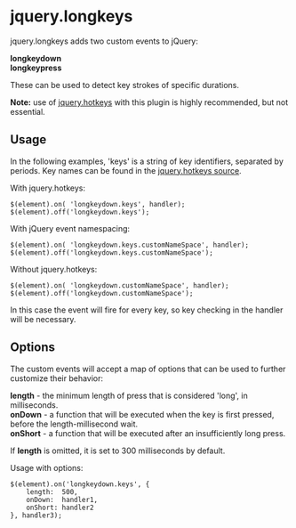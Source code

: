 jquery.longkeys
===============

jquery.longkeys adds two custom events to jQuery:

**longkeydown**  
**longkeypress**

These can be used to detect key strokes of specific durations.

**Note:** use of [jquery.hotkeys](https://github.com/tzuryby/jquery.hotkeys)
with this plugin is highly recommended, but not essential.

## Usage ##

In the following examples, 'keys' is a string of key identifiers, separated by periods.
Key names can be found in the
[jquery.hotkeys source](https://github.com/tzuryby/jquery.hotkeys/blob/master/jquery.hotkeys.js).

With jquery.hotkeys:

    $(element).on( 'longkeydown.keys', handler);
    $(element).off('longkeydown.keys');

With jQuery event namespacing:

    $(element).on( 'longkeydown.keys.customNameSpace', handler);
    $(element).off('longkeydown.keys.customNameSpace');

Without jquery.hotkeys:

    $(element).on( 'longkeydown.customNameSpace', handler);
    $(element).off('longkeydown.customNameSpace');

In this case the event will fire for every key, so key checking in the handler will be necessary.

## Options ##

The custom events will accept a map of options that can be used to further
customize their behavior:

**length** - the minimum length of press that is considered 'long', in milliseconds.  
**onDown** - a function that will be executed when the key is first pressed,
before the length-millisecond wait.  
**onShort** - a function that will be executed after an insufficiently long press. 

If **length** is omitted, it is set to 300 milliseconds by default.

Usage with options:

    $(element).on('longkeydown.keys', {
        length:  500,
        onDown:  handler1,
        onShort: handler2
    }, handler3);

